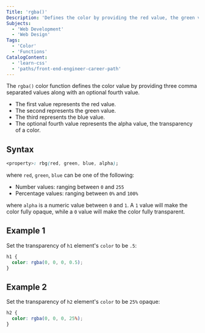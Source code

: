```yaml
---
Title: 'rgba()'
Description: 'Defines the color by providing the red value, the green value, the blue value, and an optional alpha value (transparency).'
Subjects:
  - 'Web Development'
  - 'Web Design'
Tags:
  - 'Color'
  - 'Functions'
CatalogContent:
  - 'learn-css'
  - 'paths/front-end-engineer-career-path'
---
```


The `rgba()` color function defines the color value by providing three comma separated values along with an optional fourth value.

- The first value represents the red value.
- The second represents the green value.
- The third represents the blue value.
- The optional fourth value represents the alpha value, the transparency of a color.

## Syntax

```css
<property>: rbg(red, green, blue, alpha);
```

where `red`, `green`, `blue` can be one of the following:

- Number values: ranging between `0` and `255`
- Percentage values: ranging between `0%` and `100%`

where `alpha` is a numeric value between `0` and `1`. A `1` value will make the color fully opaque, while a `0` value will make the color fully transparent.

## Example 1

Set the transparency of `h1` element's `color` to be `.5`:

```css
h1 {
  color: rgba(0, 0, 0, 0.5);
}
```

## Example 2

Set the transparency of `h2` element's `color` to be `25%` opaque:

```css
h2 {
  color: rgba(0, 0, 0, 25%);
}
```
